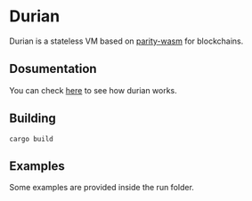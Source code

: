 # Durian

Durian is a stateless VM based on [parity-wasm](https://github.com/paritytech/parity-wasm) for blockchains.


## Dosumentation
You can check [here](https://docs.google.com/document/d/11BOKAwnepo-LNQtJu7UphQ75VNIY83HjJIY2GtZTtEI/edit?usp=sharing) to see how durian works.

## Building

   `cargo build`

## Examples

Some examples are provided inside the run folder.
